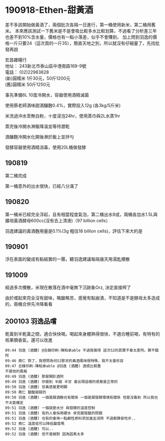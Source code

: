 # 190918-Ethen-甜黃酒

差不多該開始做黃酒了，兩個批次各隔一日進行，第一桶使用新米，第二桶用舊米。
本來應該測試一下舊米是不是會吸比較多水比較划算，不過看了分析差三年也差不到10%含水量，價格也有一點小落差，似乎不會賺到，
加上問到羽逸的價格一斤只要24（這次買的一斤35），簡直天地之別，所以就沒有仔細量了，先找批發再說

宏昌雜糧行   
地址： 243新北市泰山區中港南路169-9號   
電話： (02)22963828   
(新)圓糯米 1斤30元，50斤1200元   
(舊)圓糯米 50斤1250元   

事先準備6L 10度冷開水，容器使用酒精滅菌

使用蔡老師酒味甜酒釀麴0.4%，實際投入12g (各3kg/5斤米)

米洗過沖水至無白粉，十度浸泡24hr，使用蒸巾與2L水蒸1hr

蒸完後冷開水淋飯降溫並等待瀝乾

酒釀麴冷開水化開後淋於飯上並拌勻

發酵容器使用酒精消毒，使用20L桶做發酵

## 190819 

第二桶完成

第一桶意外的出水很快，已經八分滿了

## 190820

第一桶米已經完全浮起，且有相當程度氣泡，第二桶出水8成，兩桶各加水1.5L與擴培黃酒酵母600cc(沒有去上清液)（97 billion cells）

羽逸建議的黃酒麴用量是0.1%(3g 粗估18 billion cells)，評估下來大約是

## 190901

浮在表面的變成有點結實的一團，聽羽逸建議每隔幾天用湯匙攪散

## 191009

經過多次攪散，米現在散落在酒中毫無下沉跡象Orz, 決定直接榨了

由於嚐起來完全沒有甜味，略酸略苦，感覺有點崩潰，不知道是不是酵母太多造成的，兩桶合併先冷降看看

## 200103 羽逸品嚐

乾黃到半乾黃之間，適合快快喝。喝起來身體熱得很快，不適合睡前喝，有特有的核果類香氣，還可以改進

```
09:44 羽逸 (酒醴) @合鋒印刷-陳柏承able 不過我覺得 這次S2的其實不會太差阿。算不錯阿
09:46 堯仁 對了，我想問為何S2那天的黃酒風味很特殊，我不太會形容
09:47 合鋒印刷-陳柏承able @羽逸 (酒醴) 酒感比較重
不是他的風格
09:49 羽逸 (酒醴) 那是開趴酒阿
09:49 羽逸 (酒醴) 你做到 半甜 半甘 會出現這樣的感覺是正常的
09:50 羽逸 (酒醴) 甘黃感覺更明顯
09:50 堯仁 酸酸甜甜的
09:50 羽逸 (酒醴) 一個是跟酒麴也有關係 一個是跟發酵環境有關係 但是沒看到 所以我也不太能確定
09:51 羽逸 (酒醴) 一個就是水分 與發酵的溫度控制
09:51 羽逸 (酒醴) 有的人會採用硬水 來克服發酸的問題
09:51 羽逸 (酒醴) 也有的會用一點鹼性原料添加進去消除 不過都算偷吃步..
09:52 堯仁 溫度低可以降低酸度嗎
09:52 羽逸 (酒醴) 可以..
09:52 羽逸 (酒醴) 但不是絕對 因為因素太多
```
